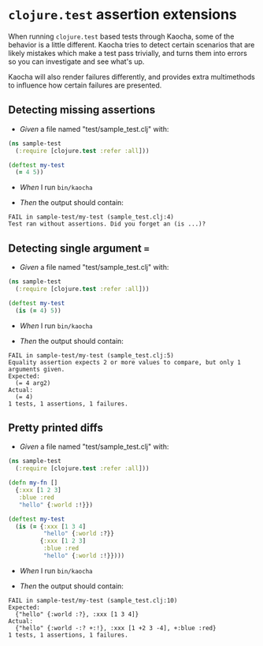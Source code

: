 <!-- This document is generated based on a corresponding .feature file, do not edit directly -->

# `clojure.test` assertion extensions

When running `clojure.test` based tests through Kaocha, some of the behavior
is a little different. Kaocha tries to detect certain scenarios that are
likely mistakes which make a test pass trivially, and turns them into errors
so you can investigate and see what's up.

Kaocha will also render failures differently, and provides extra multimethods
to influence how certain failures are presented.

## Detecting missing assertions

- <em>Given </em> a file named "test/sample_test.clj" with:

``` clojure
(ns sample-test
  (:require [clojure.test :refer :all]))

(deftest my-test
  (= 4 5))
```


- <em>When </em> I run `bin/kaocha`

- <em>Then </em> the output should contain:

``` text
FAIL in sample-test/my-test (sample_test.clj:4)
Test ran without assertions. Did you forget an (is ...)?
```



## Detecting single argument `=`

- <em>Given </em> a file named "test/sample_test.clj" with:

``` clojure
(ns sample-test
  (:require [clojure.test :refer :all]))

(deftest my-test
  (is (= 4) 5))
```


- <em>When </em> I run `bin/kaocha`

- <em>Then </em> the output should contain:

``` text
FAIL in sample-test/my-test (sample_test.clj:5)
Equality assertion expects 2 or more values to compare, but only 1 arguments given.
Expected:
  (= 4 arg2)
Actual:
  (= 4)
1 tests, 1 assertions, 1 failures.
```



## Pretty printed diffs

- <em>Given </em> a file named "test/sample_test.clj" with:

``` clojure
(ns sample-test
  (:require [clojure.test :refer :all]))

(defn my-fn []
  {:xxx [1 2 3]
   :blue :red
   "hello" {:world :!}})

(deftest my-test
  (is (= {:xxx [1 3 4]
          "hello" {:world :?}}
         {:xxx [1 2 3]
          :blue :red
          "hello" {:world :!}})))
```


- <em>When </em> I run `bin/kaocha`

- <em>Then </em> the output should contain:

``` text
FAIL in sample-test/my-test (sample_test.clj:10)
Expected:
  {"hello" {:world :?}, :xxx [1 3 4]}
Actual:
  {"hello" {:world -:? +:!}, :xxx [1 +2 3 -4], +:blue :red}
1 tests, 1 assertions, 1 failures.
```



